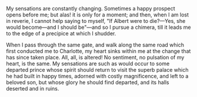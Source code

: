 My sensations are constantly changing. Sometimes a happy prospect opens before me; but alas! it is only for a moment; and then, when I am lost in reverie, I cannot help saying to myself, "If Albert were to die?—Yes, she would become—and I should be"—and so I pursue a chimera, till it leads me to the edge of a precipice at which I shudder.

When I pass through the same gate, and walk along the same road which first conducted me to Charlotte, my heart sinks within me at the change that has since taken place. All, all, is altered! No sentiment, no pulsation of my heart, is the same. My sensations are such as would occur to some departed prince whose spirit should return to visit the superb palace which he had built in happy times, adorned with costly magnificence, and left to a beloved son, but whose glory he should find departed, and its halls deserted and in ruins.